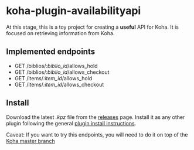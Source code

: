 # koha-plugin-availabilityapi

At this stage, this is a toy project for creating a __useful__ API for Koha. It is
focused on retrieving information from Koha.

## Implemented endpoints

* GET  /biblios/_:biblio_id_/allows_hold
* GET  /biblios/_:biblio_id_/allows_checkout
* GET  /items/_:item_id_/allows_hold
* GET  /items/_:item_id_/allows_checkout

## Install

Download the latest _.kpz_ file from the [releases](https://github.com/xmorave2/koha-plugin-availabilityapi/releases) page.
Install it as any other plugin following the general [plugin install instructions](https://wiki.koha-community.org/wiki/Koha_plugins).

Caveat: If you want to try this endpoints, you will need to do it on top of the [Koha master branch](https://gitlab.com/koha-community/Koha)
